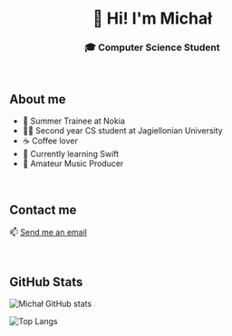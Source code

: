 <h1 align = center> 👋 Hi! I'm Michał

<h3 align = center> 🎓 Computer Science Student </h3>

<br>

## About me

- 💼 Summer Trainee at Nokia
- 👨‍🎓 Second year CS student at Jagiellonian University
- ☕️ Coffee lover
- 🌱 Currently learning Swift
- 🎹 Amateur Music Producer

<br>

## Contact me

📫 [Send me an email](mailto:claves_regency0y@icloud.com)

<br>

## GitHub Stats

![Michał GitHub stats](https://github-readme-stats.vercel.app/api?username=michalzuch&hide=stars,prs,issues,contribs&count_private=true&show_icons=true&theme=default&bg_color=00000000&text_color=afafaf&include_all_commits=true)

![Top Langs](https://github-readme-stats.vercel.app/api/top-langs/?username=michalzuch&langs_count=10&theme=default&bg_color=00000000&text_color=afafaf&layout=compact)
